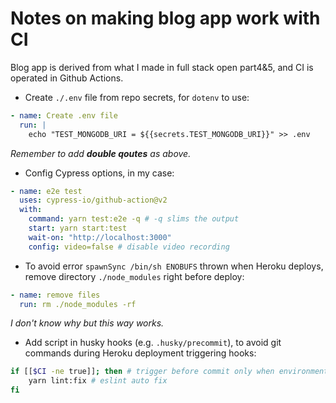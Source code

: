 # Notes on making blog app work with CI

Blog app is derived from what I made in full stack open part4&5, and CI is operated in Github Actions.

- Create `./.env` file from repo secrets, for `dotenv` to use:

```yaml
- name: Create .env file
  run: |
    echo "TEST_MONGODB_URI = ${{secrets.TEST_MONGODB_URI}}" >> .env
```

_Remember to add **double qoutes** as above._

- Config Cypress options, in my case:

```yaml
- name: e2e test
  uses: cypress-io/github-action@v2
  with:
    command: yarn test:e2e -q # -q slims the output
    start: yarn start:test
    wait-on: "http://localhost:3000"
    config: video=false # disable video recording
```

- To avoid error `spawnSync /bin/sh ENOBUFS` thrown when Heroku deploys, remove directory `./node_modules` right before deploy:

```yaml
- name: remove files
  run: rm ./node_modules -rf
```

_I don't know why but this way works._

- Add script in husky hooks (e.g. `.husky/precommit`), to avoid git commands during Heroku deployment triggering hooks:

```bash
if [[$CI -ne true]]; then # trigger before commit only when environment variable CI is not true
	yarn lint:fix # eslint auto fix
fi
```
